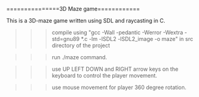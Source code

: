 ===============3D Maze game============

This is a 3D-maze game written using SDL and raycasting in C.

>>> compile using "gcc -Wall -pedantic -Werror -Wextra -std=gnu89 *.c -lm -lSDL2 -lSDL2_image -o maze" in src directory of the project

>>> run ./maze command.

>>> use UP LEFT DOWN and RIGHT arrow keys on the keyboard to control the player movement.

>>> use mouse movement for player 360 degree rotation.
